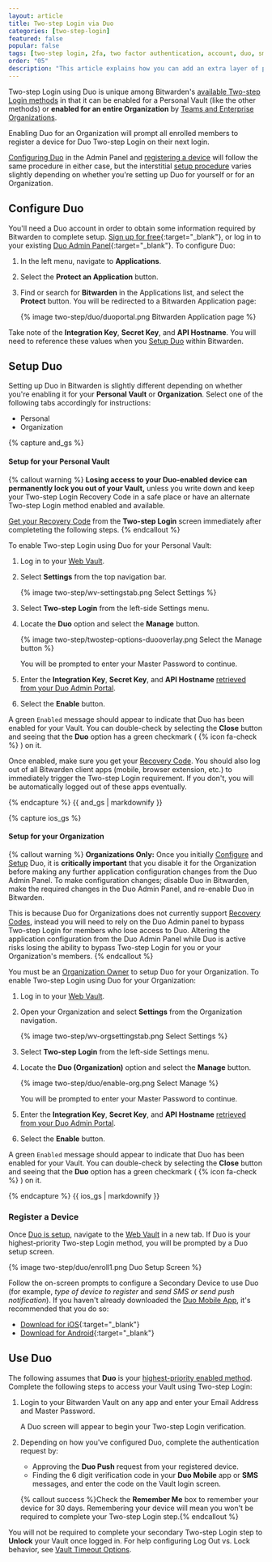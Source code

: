 ```yaml
---
layout: article
title: Two-step Login via Duo
categories: [two-step-login]
featured: false
popular: false
tags: [two-step login, 2fa, two factor authentication, account, duo, sms]
order: "05"
description: "This article explains how you can add an extra layer of protection to your Bitwarden Vault by setting up two-step login with Duo."
---
```


Two-step Login using Duo is unique among Bitwarden's [available Two-step Login methods]({{site.baseurl}}/article/setup-two-step-login/) in that it can be enabled for a Personal Vault (like the other methods) or **enabled for an entire Organization** by [Teams and Enterprise Organizations]({{site.baseurl}}/article/about-organizations/).

Enabling Duo for an Organization will prompt all enrolled members to register a device for Duo Two-step Login on their next login.

[Configuring Duo](#activate-bitwarden-in-duo) in the Admin Panel and [registering a device](#register-a-device) will follow the same procedure in either case, but the interstitial [setup procedure](#setup-duo) varies slightly depending on whether you're setting up Duo for yourself or for an Organization.

## Configure Duo

You'll need a Duo account in order to obtain some information required by Bitwarden to complete setup. [Sign up for free](https://signup.duo.com/){:target="_blank"}, or log in to your existing [Duo Admin Panel](https://admin.duosecurity.com/login){:target="_blank"}. To configure Duo:

1. In the left menu, navigate to **Applications**.
2. Select the **Protect an Application** button.
3. Find or search for **Bitwarden** in the Applications list, and select the **Protect** button. You will be redirected to a Bitwarden Application page:

    {% image two-step/duo/duoportal.png Bitwarden Application page %}

Take note of the **Integration Key**, **Secret Key**, and **API Hostname**. You will need to reference these values when you [Setup Duo](#setup-two-step-login) within Bitwarden.

## Setup Duo

Setting up Duo in Bitwarden is slightly different depending on whether you're enabling it for your **Personal Vault** or **Organization**. Select one of the following tabs accordingly for instructions:

<ul class="nav nav-tabs" id="myTab" role="tablist">
  <li class="nav-item" role="presentation">
    <a class="nav-link active" id="andtab" data-bs-toggle="tab" data-target="#personal" role="tab" aria-controls="personal" aria-selected="true">Personal</a>
  </li>
  <li class="nav-item" role="presentation">
    <a class="nav-link" id="orgtab" data-bs-toggle="tab" data-target="#organization" role="tab" aria-controls="organization" aria-selected="false">Organization</a>
  </li>
</ul>

<div class="tab-content" id="clientsContent">
  <div class="tab-pane show active" id="personal" role="tabpanel" aria-labelledby="pertab">
{% capture and_gs %}

#### Setup for your Personal Vault

{% callout warning %}
**Losing access to your Duo-enabled device can permanently lock you out of your Vault,** unless you write down and keep your Two-step Login Recovery Code in a safe place or have an alternate Two-step Login method enabled and available.

[Get your Recovery Code]({{site.baseurl}}/article/two-step-recovery-code/) from the **Two-step Login** screen immediately after completeting the following steps.
{% endcallout %}

To enable Two-step Login using Duo for your Personal Vault:

1. Log in to your [Web Vault]({{site.baseurl}}/article/getting-started-webvault).
2. Select **Settings** from the top navigation bar.

   {% image two-step/wv-settingstab.png Select Settings %}
3. Select **Two-step Login** from the left-side Settings menu.
4. Locate the **Duo** option and select the **Manage** button.

   {% image two-step/twostep-options-duooverlay.png Select the Manage button %}

   You will be prompted to enter your Master Password to continue.
5. Enter the **Integration Key**, **Secret Key**, and **API Hostname** [retrieved from your Duo Admin Portal](#configure-duo).
6. Select the **Enable** button.

A green `Enabled` message should appear to indicate that Duo has been enabled for your Vault. You can double-check by selecting the **Close** button and seeing that the **Duo** option has a green checkmark ( {% icon fa-check %} ) on it.

Once enabled, make sure you get your [Recovery Code]({{site.baseurl}}/article/two-step-recovery-code/). You should also log out of all Bitwarden client apps (mobile, browser extension, etc.) to immediately trigger the Two-step Login requirement. If you don't, you will be automatically logged out of these apps eventually.

{% endcapture %}
{{ and_gs | markdownify }}
  </div>
  <div class="tab-pane" id="organization" role="tabpanel" aria-labelledby="orgtab">
{% capture ios_gs %}

#### Setup for your Organization

{% callout warning %}
**Organizations Only:** Once you initially [Configure](#configure-duo) and [Setup](#setup-duo) Duo, it is **critically important** that you disable it for the Organization before making any further application configuration changes from the Duo Admin Panel. To make configuration changes; disable Duo in Bitwarden, make the required changes in the Duo Admin Panel, and re-enable Duo in Bitwarden.

This is because Duo for Organizations does not currently support [Recovery Codes]({{site.baseurl}}/article/two-step-recovery-code/), instead you will need to rely on the Duo Admin panel to bypass Two-step Login for members who lose access to Duo. Altering the application configuration from the Duo Admin Panel while Duo is active risks losing the ability to bypass Two-step Login for you or your Organization's members.
{% endcallout %}

You must be an [Organization Owner]({{site.baseurl}}/article/user-types-access-control/) to setup Duo for your Organization. To enable Two-step Login using Duo for your Organization:

1. Log in to your [Web Vault]({{site.baseurl}}/article/getting-started-webvault).
2. Open your Organization and select **Settings** from the Organization navigation.

   {% image two-step/wv-orgsettingstab.png Select Settings %}
3. Select **Two-step Login** from the left-side Settings menu.
4. Locate the **Duo (Organization)** option and select the **Manage** button.

   {% image two-step/duo/enable-org.png Select Manage %}

   You will be prompted to enter your Master Password to continue.
5. Enter the **Integration Key**, **Secret Key**, and **API Hostname** [retrieved from your Duo Admin Portal](#configure-duo).
6. Select the **Enable** button.

A green `Enabled` message should appear to indicate that Duo has been enabled for your Vault. You can double-check by selecting the **Close** button and seeing that the **Duo** option has a green checkmark ( {% icon fa-check %} ) on it.

{% endcapture %}
{{ ios_gs | markdownify }}
  </div>
</div>

### Register a Device

Once [Duo is setup](#setup-duo), navigate to the [Web Vault]({{site.baseurl}}/article/getting-started-webvault) in a new tab. If Duo is your highest-priority Two-step Login method, you will be prompted by a Duo setup screen.

{% image two-step/duo/enroll1.png Duo Setup Screen %}

Follow the on-screen prompts to configure a Secondary Device to use Duo (for example, *type of device to register* and *send SMS or send push notification*). If you haven't already downloaded the [Duo Mobile App](#get-the-duo-mobile-app), it's recommended that you do so:

- [Download for iOS](https://itunes.apple.com/us/app/duo-mobile/id422663827?mt=8){:target="_blank"}
- [Download for Android](https://play.google.com/store/apps/details?id=com.duosecurity.duomobile){:target="_blank"}

## Use Duo

The following assumes that **Duo** is your [highest-priority enabled method]({{site.baseurl}}/article/setup-two-step-login/#using-multiple-methods). Complete the following steps to access your Vault using Two-step Login:

1. Login to your Bitwarden Vault on any app and enter your Email Address and Master Password.

   A Duo screen will appear to begin your Two-step Login verification.

3. Depending on how you've configured Duo, complete the authentication request by:
   - Approving the **Duo Push** request from your registered device.
   - Finding the 6 digit verification code in your **Duo Mobile** app or **SMS** messages, and enter the code on the Vault login screen.

   {% callout success %}Check the **Remember Me** box to remember your device for 30 days. Remembering your device will mean you won't be required to complete your Two-step Login step.{% endcallout %}

You will not be required to complete your secondary Two-step Login step to **Unlock** your Vault once logged in. For help configuring Log Out vs. Lock behavior, see [Vault Timeout Options]({{site.baseurl}}/article/vault-timeout/).
